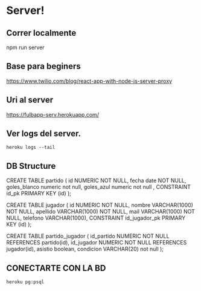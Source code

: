 # Server!

## Correr localmente
npm run server

## Base para beginers
https://www.twilio.com/blog/react-app-with-node-js-server-proxy

## Uri al server
https://fulbapp-serv.herokuapp.com/

## Ver logs del server.
```
heroku logs --tail
```

## DB Structure
CREATE TABLE partido (
   id   NUMERIC       NOT NULL,
   fecha    date NOT NULL,
   goles_blanco     numeric not null,
   goles_azul numeric not null          ,
   CONSTRAINT id_pk PRIMARY KEY (id)
);

CREATE TABLE jugador (
   id   NUMERIC       NOT NULL,
   nombre VARCHAR(1000) NOT NULL,
   apellido VARCHAR(1000) NOT NULL,
   mail VARCHAR(1000) NOT NULL,
   telefono    VARCHAR(1000),
CONSTRAINT id_jugador_pk PRIMARY KEY (id)
);

CREATE TABLE partido_jugador (
   id_partido   NUMERIC       NOT NULL REFERENCES partido(id),
   id_jugador NUMERIC       NOT NULL REFERENCES jugador(id),
   asistio boolean,
   condicion VARCHAR(20) not null
);

## CONECTARTE CON LA BD
```
heroku pg:psql
```